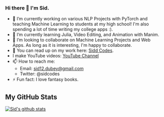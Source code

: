### Hi there 👋 I'm Sid.

- 🔭 I’m currently working on various NLP Projects with PyTorch and teaching Machine Learning to students at my high school! I'm also spending a lot of time writing my college apps :).
- 🌱 I’m currently learning Julia, Video Editing, and Animation with Manim.
- 👯 I’m looking to collaborate on Machine Learning Projects and Web Apps. As long as it is interesting, I'm happy to collaborate.
- 💬 You can read up on my work here: [Sidd Codes](https://www.siddcodes.com/).
- I make YouTube videos: [YouTube Channel](https://www.youtube.com/channel/UC5opyqV7wblMILfowGlPPnA?view_as=subscriber)
- 📫 How to reach me:
  - Email: sid12.dubey@gmail.com
  - Twitter: @sidcodes
- ⚡ Fun fact: I love fantasy books.

## My GitHub Stats

[![Sid's github stats](https://github-readme-stats.vercel.app/api?username=siddhantdubey)](https://github.com/anuraghazra/github-readme-stats)


